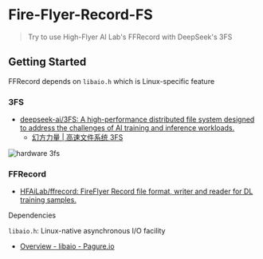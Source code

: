 # Fire-Flyer-Record-FS

> Try to use High-Flyer AI Lab's FFRecord with DeepSeek's 3FS

## Getting Started

FFRecord depends on `libaio.h` which is Linux-specific feature

### 3FS

- [deepseek-ai/3FS: A high-performance distributed file system designed to address the challenges of AI training and inference workloads.](https://github.com/deepseek-ai/3FS)
  - [幻方力量 | 高速文件系统 3FS](https://www.high-flyer.cn/blog/3fs/)

![hardware 3fs](https://hfai-static.high-flyer.cn/static/ed76696a40254f828c34737fa07398b6/5fd3e/p0.png)

### FFRecord

- [HFAiLab/ffrecord: FireFlyer Record file format, writer and reader for DL training samples.](https://github.com/HFAiLab/ffrecord)

Dependencies

`libaio.h`:  Linux-native asynchronous I/O facility

- [Overview - libaio - Pagure.io](https://pagure.io/libaio)
